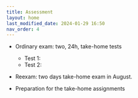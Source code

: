```yaml
---
title: Assessment
layout: home
last_modified_date: 2024-01-29 16:50
nav_order: 4
---
```




- Ordinary exam: two, 24h, take-home tests

  - Test 1: <!-- Wednesday, March 1, 2023; from 8:00 to 7:59 -->
  - Test 2: <!-- Monday, April 3, 2023; from 8:00 to 7:59  -->


- Reexam: two days take-home exam in August.


- Preparation for the take-home assignments
 



